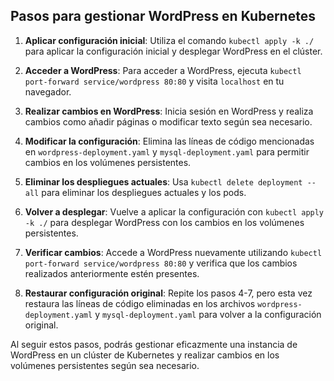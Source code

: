
## Pasos para gestionar WordPress en Kubernetes

1. **Aplicar configuración inicial**: Utiliza el comando `kubectl apply -k ./` para aplicar la configuración inicial y desplegar WordPress en el clúster.

2. **Acceder a WordPress**: Para acceder a WordPress, ejecuta `kubectl port-forward service/wordpress 80:80` y visita `localhost` en tu navegador.

3. **Realizar cambios en WordPress**: Inicia sesión en WordPress y realiza cambios como añadir páginas o modificar texto según sea necesario.

4. **Modificar la configuración**: Elimina las líneas de código mencionadas en `wordpress-deployment.yaml` y `mysql-deployment.yaml` para permitir cambios en los volúmenes persistentes.

5. **Eliminar los despliegues actuales**: Usa `kubectl delete deployment --all` para eliminar los despliegues actuales y los pods.

6. **Volver a desplegar**: Vuelve a aplicar la configuración con `kubectl apply -k ./` para desplegar WordPress con los cambios en los volúmenes persistentes.

7. **Verificar cambios**: Accede a WordPress nuevamente utilizando `kubectl port-forward service/wordpress 80:80` y verifica que los cambios realizados anteriormente estén presentes.

8. **Restaurar configuración original**: Repite los pasos 4-7, pero esta vez restaura las líneas de código eliminadas en los archivos `wordpress-deployment.yaml` y `mysql-deployment.yaml` para volver a la configuración original.

Al seguir estos pasos, podrás gestionar eficazmente una instancia de WordPress en un clúster de Kubernetes y realizar cambios en los volúmenes persistentes según sea necesario.
